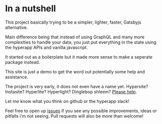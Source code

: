 
# In a nutshell

This project basically trying to be a simpler, lighter, faster, Gatsbyjs alternative.

Main difference being that instead of using GraphQL and many more complexities to handle your data, you just put everything in the state using the hyperapp APIs and vanilla javascript.

It started out as a boilerplate but it made more sense to make a seperate package instead.

This site is just a demo to get the word out potentially some help and assistance.

The project is very early, it does not even have a name yet. Hypersite? Instasite? Hyperlite? Hyperlight? Dinglebop shleem? [Please help](https://github.com).

Let me know what you think on github or the hyperapp slack!

Feel free to open up [issues](https://github.com) if you see any possible improvements, ideas or pitfalls i'm not seeing. Pull requests will also be more than welcome!
